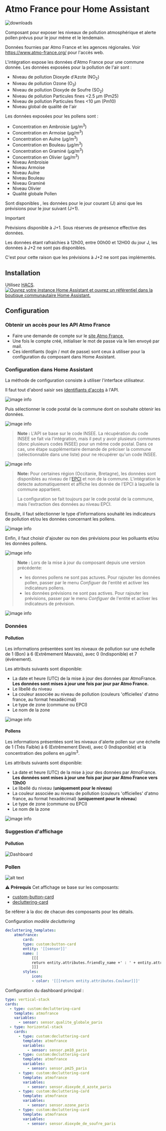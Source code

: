 # Atmo France pour Home Assistant
![downloads](https://img.shields.io/badge/dynamic/json?color=41BDF5&logo=home-assistant&label=integration%20usage&suffix=%20installs&cacheSeconds=15600&url=https://analytics.home-assistant.io/custom_integrations.json&query=$.atmofrance.total)


Composant pour exposer les niveaux de pollution atmosphérique et alerte pollen prévus pour le jour même et le lendemain.

Données fournies par Atmo France et les agences régionales.
Voir https://www.atmo-france.org/ pour l'accès web.

L'intégration expose les données d'Atmo France pour une commune donnée.
Les données exposées pour la pollution de l'air sont :
- Niveau de pollution Dioxyde d'Azote (NO<sub>2</sub>)
- Niveau de pollution Ozone (O<sub>3</sub>)
- Niveau de pollution Dioxyde de Soufre (SO<sub>2</sub>)
- Niveau de pollution Particules fines <2.5 µm (Pm25)
- Niveau de pollution Particules fines <10 µm (Pm10)
- Niveau global de qualité de l'air

Les données exposées pour les pollens  sont :
- Concentration en Ambroisie (µg/m<sup>3</sup>)
- Concentration en Armoise (µg/m<sup>3</sup>)
- Concentration en Aulne (µg/m<sup>3</sup>)
- Concentration en Bouleau (µg/m<sup>3</sup>)
- Concentration en Graminé (µg/m<sup>3</sup>)
- Concentration en Olivier (µg/m<sup>3</sup>)
- Niveau Ambroisie
- Niveau Armoise
- Niveau Aulne
- Niveau Bouleau
- Niveau Graminé
- Niveau Olivier
- Qualité globale Pollen

Sont disponibles , les données pour le jour courant (J) ainsi que les prévisions pour le jour suivant (J+1).

> [!IMPORTANT]
> Prévisions disponible à J+1. Sous réserves de présence effective des données.
>
> Les données étant rafraichies à 12h00, entre 00h00 et 12H00 du jour J, les données à J+2 ne sont pas disponibles.
>
> C'est pour cette raison que les prévisions à J+2 ne sont pas implémentés.


## Installation

Utilisez [HACS](https://hacs.xyz/).
[![Ouvrez votre instance Home Assistant et ouvrez un référentiel dans la boutique communautaire Home Assistant.](https://my.home-assistant.io/badges/hacs_repository.svg)](https://my.home-assistant.io/redirect/hacs_repository/?owner=sebcaps&repository=atmofrance&category=integration)

## Configuration

### Obtenir un accès pour les API Atmo France

- Faire une demande de compte sur le [site Atmo France](https://admindata.atmo-france.org/inscription-api),
- Une fois le compte créé, initialiser le mot de passe via le lien envoyé par mail.
- Ces identifiants (login / mot de passe) sont ceux à utiliser pour la configuration du composant dans Home Assistant.

### Configuration dans Home Assistant

La méthode de configuration consiste à utiliser l'interface utilisateur.

Il faut tout d'abord saisir ses [identifiants d'accès](#obtenir-un-accès-pour-les-api-atmo-france) à l'API.

![image info](/img/authent.png)

Puis sélectionner le code postal de la commune dont on souhaite obtenir les données.

![image info](/img/location.png)
>**Note :**
>L'API se base sur le code INSEE. La récupération du code INSEE se fait via l'intégration, mais il peut y avoir plusieurs communes (donc plusieurs codes INSEE) pour un même code postal. Dans ce cas, une étape supplémentaire demande de préciser la commune (sélectionnable dans une liste) pour ne récupérer qu'un code INSEE.

![image info](/img/multiloc.png)

>**Note:**
> Pour certaines région (Occitanie, Bretagne), les données sont disponibles au niveau de l'[EPCI](https://www.insee.fr/fr/metadonnees/definition/c1160#:~:text=Les%20%C3%A9tablissements%20publics%20de%20coop%C3%A9ration,%C3%A0%20celles%20de%20collectivit%C3%A9s%20locales) et non de la commune.
> L'intégration le detecte automatiquement et affiche les donnée de l'EPCI à laquelle la commune appartient.
>
> La configuration se fait toujours par le code postal de la commune, mais l'extraction des données au niveau EPCI.

Ensuite, il faut sélectionner le type d'informations souhaité les indicateurs de pollution et/ou les données concernant les pollens.

![image info](/img/typeindicateur.png)


Enfin, il faut choisir d'ajouter ou non des prévisions pour les polluants et/ou les données pollens.

![image info](/img/forecast_initial.png)

>**Note :**
>Lors de la mise à jour du composant depuis une version précédente:
> - les donnes pollens ne sont pas actuves. Pour rajouter les données pollen, passer par le menu *Configuer* de l'entité et activer les indicateurs pollens.
> - les données prévisions ne sont pas actives. Pour rajouter les prévisions, passer par le menu *Configuer* de l'entité et activer les indicateurs de prévision.

![image info](/img/configuration.png)

### Données

#### Pollution
Les informations présentées sont les niveaux de pollution sur une échelle de 1 (Bon) à 6 (Extrêmement Mauvais), avec 0 (Indisponible) et 7 (événement).

Les attributs suivants sont disponible:
- La date et heure (UTC) de la mise à jour des données par AtmoFrance. **Les données sont mises à jour une fois par jour par Atmo France.**
- Le libellé du niveau
- La couleur associée au niveau de pollution (couleurs 'officielles' d'atmo france, au format hexadécimal)
- Le type de zone (commune ou EPCI)
- Le nom de la zone

![image info](/img/attributs.png)

#### Pollens
Les informations présentées sont les niveaux d'alerte pollen sur une échelle de 1 (Trés Faible) à 6 (Extrêmement Elevé), avec 0 (Indisponible) et la concentration des pollens en µg/m<sup>3</sup>.

Les attributs suivants sont disponible:
- La date et heure (UTC) de la mise à jour des données par AtmoFrance. **Les données sont mises à jour une fois par jour par Atmo France vers 13h00**
- Le libellé du niveau (**uniquement pour le niveau**)
- La couleur associée au niveau de pollution (couleurs 'officielles' d'atmo france, au format hexadécimal) (**uniquement pour le niveau**)
- Le type de zone (commune ou EPCI)
- Le nom de la zone


![image info](/img/attributsPollens.png)
### Suggestion d'affichage

#### Pollution

![Dashboard](img/dashboard.png)
### Pollen

![alt text](img/dashboard2.png)

:warning: **Prérequis** Cet affichage se base sur les composants:
 - [custom-button-card](https://github.com/custom-cards)
 - [decluttering-card](https://github.com/custom-cards/decluttering-card)

Se référer à la doc de chacun des composants pour les détails.


Configuration *modèle decluttering*
```  yaml
decluttering_templates:
    atmofrance:
        card:
        type: custom:button-card
        entity: '[[sensor]]'
        name: |
            [[[
            return entity.attributes.friendly_name +' : ' + entity.attributes.Libellé
            ]]]
        styles:
            icon:
            - color: '[[[return entity.attributes.Couleur]]]'
```

Configuration du dashboard principal :
``` yaml
type: vertical-stack
cards:
  - type: custom:decluttering-card
    template: atmofrance
    variables:
      - sensor: sensor.qualite_globale_paris
  - type: horizontal-stack
    cards:
      - type: custom:decluttering-card
        template: atmofrance
        variables:
          - sensor: sensor.pm10_paris
      - type: custom:decluttering-card
        template: atmofrance
        variables:
          - sensor: sensor.pm25_paris
      - type: custom:decluttering-card
        template: atmofrance
        variables:
          - sensor: sensor.dioxyde_d_azote_paris
      - type: custom:decluttering-card
        template: atmofrance
        variables:
          - sensor: sensor.ozone_paris
      - type: custom:decluttering-card
        template: atmofrance
        variables:
          - sensor: sensor.dioxyde_de_soufre_paris
```
